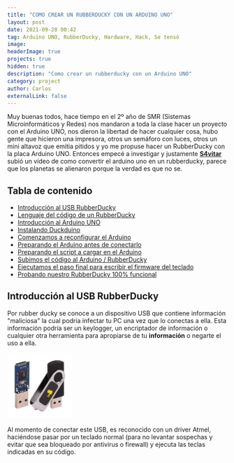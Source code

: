 ```yaml
---
title: "COMO CREAR UN RUBBERDUCKY CON UN ARDUINO UNO"
layout: post
date: 2021-09-28 00:42
tag: Arduino UNO, RubberDucky, Hardware, Hack, Se tensó
image: 
headerImage: true
projects: true
hidden: true
description: "Como crear un rubberducky con un Arduino UNO"
category: project
author: Carlos
externalLink: false
---
```

Muy buenas todos, hace tiempo en el 2º año de SMR (Sistemas Microinformáticos y Redes) nos mandaron a toda la clase hacer un proyecto con el Arduino UNO, nos dieron la libertad de hacer cualquier cosa, hubo gente que hicieron una impresora, otros un semáforo con luces, otros un mini altavoz que emitia pitidos y yo me propuse hacer un RubberDucky con la placa Arduino UNO.
Entonces empecé a investigar y justamente **[S4vitar](https://www.youtube.com/channel/UCNHWpNqiM8yOQcHXtsluD7Q)** subió un vídeo de como convertir el arduino uno en un rubberducky, parece que los planetas se alienaron porque la verdad es que no se. 
## Tabla de contenido
* [Introducción al USB RubberDucky](#introdución-al-usb-rubberducky)
* [Lenguaje del código de un RubberDucky](#lenguaje-del-código-de-un-rubberducky)
* [Introducción al Arduino UNO](#introducción-al-arduino-uno)
* [Instalando Duckduino](#instalando-duckduino)
* [Comenzamos a reconfigurar el Arduino](#comenzamos-a-reconfigurar-el-arduino)
* [Preparando el Arduino antes de conectarlo](#preparando-el-arduino-antes-de-contectarlo)
* [Preparando el script a cargar en el Arduino](#preparando-el-script-a-cargar-en-el-arduino)
* [Subimos el código al Arduino / RubberDucky](#subimos-el-código-al-arduino-/-rubberducky)
* [Ejecutamos el paso final para escribir el firmware del teclado](#ejecutamos-el-paso-final-para-escribir-el-firmware-del-teclado)
* [Probando nuestro RubberDucky 100% funcional](#probando-nuestro-rubberducky-100-funcional)

## Introducción al USB RubberDucky
Por rubber ducky se conoce a un dispositivo USB que contiene información "maliciosa" la cual podría infectar tu PC una vez que lo conectas a ella. Esta información podría ser un keylogger, un encriptador de información o cualquier otra herramienta para apropiarse de tu **información** o negarte el uso a ella.

![rubberducky](/assets/images/rubberducky1.jpg)

Al momento de conectar este USB, es reconocido con un driver Atmel, haciéndose pasar por un teclado normal (para no levantar sospechas y evitar que sea bloqueado por antivirus o firewall) y ejecuta las teclas indicadas en su código.

